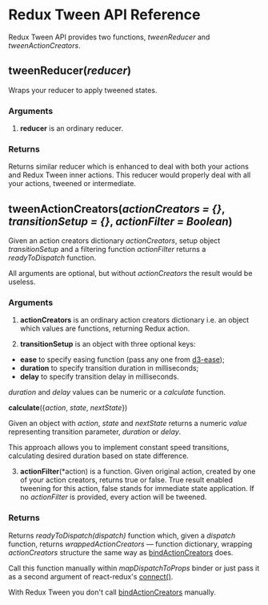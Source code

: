 # Redux Tween API Reference

Redux Tween API provides two functions, *tweenReducer* and *tweenActionCreators*.

## tweenReducer(*reducer*)

Wraps your reducer to apply tweened states.

### Arguments

1. **reducer** is an ordinary reducer.

### Returns
 
Returns similar reducer which is enhanced to deal with both your actions and Redux Tween inner actions. This reducer would properly deal with all your actions, tweened or intermediate.

## tweenActionCreators(*actionCreators = {}*, *transitionSetup = {}*, *actionFilter = Boolean*)

Given an action creators dictionary *actionCreators*, setup object *transitionSetup* and a filtering function *actionFilter* returns a *readyToDispatch* function.

All arguments are optional, but without *actionCreators* the result would be useless.

### Arguments

1. **actionCreators** is an ordinary action creators dictionary i.e. an object which values are functions, returning Redux action.

2. **transitionSetup** is an object with three optional keys:
  - **ease** to specify easing function (pass any one from [d3-ease](https://github.com/d3/d3-ease));
  - **duration** to specify transition duration in milliseconds;
  - **delay** to specify transition delay in milliseconds.

  *duration* and *delay* values can be numeric or a *calculate* function.

  **calculate**({*action*, *state*, *nextState*})

  Given an object with *action*, *state* and *nextState* returns a numeric *value* representing transition parameter, *duration* or *delay*.
  
  This approach allows you to implement constant speed transitions, calculating desired duration based on state difference.
  
3. **actionFilter**(*action) is a function. Given original action, created by one of your action creators, returns true or false. True result enabled tweening for this action, false stands for immediate state application. If no *actionFilter* is provided, every action will be tweened.

### Returns

Returns *readyToDispatch(dispatch)* function which, given a *dispatch* function, returns *wrappedActionCreators* — function dictionary, wrapping *actionCreators* structure the same way as [bindActionCreators](http://redux.js.org/docs/api/bindActionCreators.html) does.

Call this function manually within *mapDispatchToProps* binder or just pass it as a second argument of react-redux's [connect()](https://github.com/reactjs/react-redux/blob/master/docs/api.md#connectmapstatetoprops-mapdispatchtoprops-mergeprops-options).

With Redux Tween you don't call [bindActionCreators](http://redux.js.org/docs/api/bindActionCreators.html) manually.
